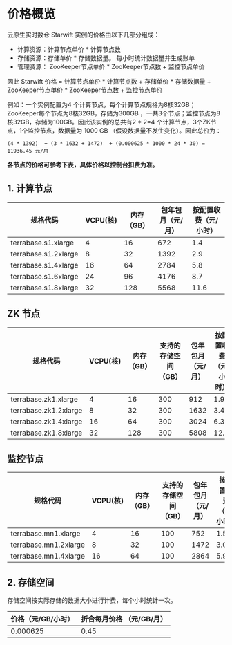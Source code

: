 # 价格概览
云原生实时数仓 Starwift 实例的价格由以下几部分组成：
- 计算资源：计算节点单价 * 计算节点数
- 存储资源：存储单价 * 存储数据量。 每小时统计数据量并生成账单
- 管理资源： ZooKeeper节点单价 * ZooKeeper节点数 + 监控节点单价

因此 Starwift 价格 = 计算节点单价 * 计算节点数 + 存储单价 * 存储数据量 + ZooKeeper节点单价 * ZooKeeper节点数 + 监控节点单价


例如：一个实例配置为4 个计算节点，每个计算节点规格为8核32GB；ZooKeeper每个节点为8核32GB，存储为300GB ，一共3个节点；监控节点为8核32GB，存储为100GB。因此该实例的总共有2 * 2=4 个计算节点，3个ZK节点，1个监控节点，数据量为 1000 GB （假设数据量不发生变化）。因此总价为：
```
(4 * 1392)  + (3 * 1632 + 1472)  + (0.000625 * 1000 * 24 * 30) = 11936.45 元/月
```
**各节点的价格可参考下表，具体价格以控制台扣费为准。** 

## 1. 计算节点 
|规格代码|VCPU(核)|内存（GB）|包年包月（元/月）|按配置收费（元/小时）|
|-|-|-|-|-|
|terrabase.s1.xlarge|4|16|672|1.4|
|terrabase.s1.2xlarge|8|32|1392|2.9|
|terrabase.s1.4xlarge|16|64|2784|5.8|
|terrabase.s1.6xlarge|24|96|4176|8.7|
|terrabase.s1.8xlarge|32|128|5568|11.6|

## ZK 节点
|规格代码|VCPU(核)|内存（GB）|支持的存储空间（GB）|包年包月（元/月）|按配置收费（元/小时）|
|-|-|-|-|-|-|
|terrabase.zk1.xlarge|4|16|300|912|1.9|
|terrabase.zk1.2xlarge|8|32|300|1632|3.4|
|terrabase.zk1.4xlarge|16|64|300|3024|6.3|
|terrabase.zk1.8xlarge|32|128|300|5808|12.1|

## 监控节点
|规格代码|VCPU(核)|内存（GB）|支持的存储空间（GB）|包年包月（元/月）|按配置收费（元/小时）|
|-|-|-|-|-|-|
|terrabase.mn1.xlarge|4|16|100|752|1.567|
|terrabase.mn1.2xlarge|8|32|100|1472|3.067|
|terrabase.mn1.4xlarge|16|64|100|2864|5.967|

## 2. 存储空间
存储空间按实际存储的数据大小进行计费，每个小时统计一次。

| 价格（元/GB/小时） | 折合每月价格 （元/GB/月）
|-|-|
|0.000625|0.45|


